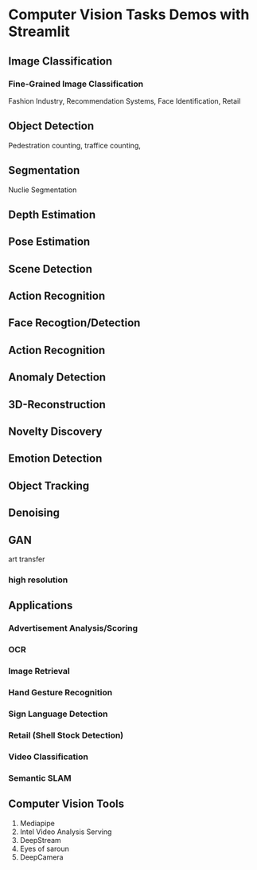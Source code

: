 # Computer Vision Tasks Demos with Streamlit

## Image Classification

### Fine-Grained Image Classification

Fashion Industry, Recommendation Systems, Face Identification, Retail

## Object Detection

Pedestration counting, traffice counting, 

## Segmentation

Nuclie Segmentation

## Depth Estimation

## Pose Estimation

## Scene Detection

## Action Recognition

## Face Recogtion/Detection

## Action Recognition

## Anomaly Detection

## 3D-Reconstruction 

## Novelty Discovery

## Emotion Detection

## Object Tracking

## Denoising

## GAN

art transfer

### high resolution 

## Applications

### Advertisement Analysis/Scoring

### OCR

### Image Retrieval

### Hand Gesture Recognition

### Sign Language Detection

### Retail (Shell Stock Detection)

### Video Classification

### Semantic SLAM

## Computer Vision Tools

1. Mediapipe
2. Intel Video Analysis Serving 
3. DeepStream
4. Eyes of saroun
5. DeepCamera

